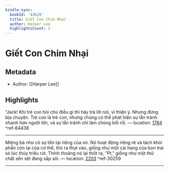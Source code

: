 ```yaml
---
kindle-sync:
  bookId: '43620'
  title: Giết Con Chim Nhại
  author: Harper Lee
  highlightsCount: 2
---
```

# Giết Con Chim Nhại
## Metadata
* Author: [[Harper Lee]]

## Highlights
"Jack! Khi trẻ con hỏi chú điều gì thì hãy trả lời nói, vì thiện ý. Nhưng đừng bịa chuyện. Trẻ con là trẻ con, nhưng chúng có thể phát hiện sự lẩn tránh nhanh hơn người lớn, và sự lẩn tránh chỉ làm chúng bối rối. — location: [1784]() ^ref-64438

---
Miệng bà như có sự tồn tại riêng của nó. Nó hoạt động riêng rẽ và tách khỏi phần còn lại của cơ thể, thò ra thụt vào, giống như một cái hang của bọn trai sò lúc thủy triều rút. Thỉnh thoảng nó lại thốt ra, "Pt," giống như một thứ chất sền sệt đang sắp sôi. — location: [2203]() ^ref-30259

---
